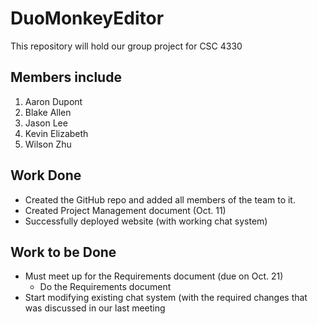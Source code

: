 DuoMonkeyEditor
===============
This repository will hold our group project for CSC 4330

Members include
---------------
1. Aaron Dupont
2. Blake Allen
3. Jason Lee
4. Kevin Elizabeth
5. Wilson Zhu


Work Done
---------
* Created the GitHub repo and added all members of the team to it.
* Created Project Management document (Oct. 11)
* Successfully deployed website (with working chat system)

Work to be Done
---------------
* Must meet up for the Requirements document (due on Oct. 21)
  * Do the Requirements document
* Start modifying existing chat system (with the required changes that was discussed in our last meeting

